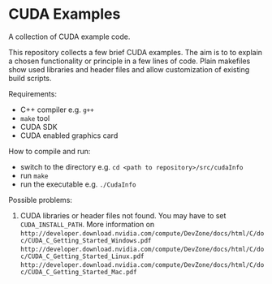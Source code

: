 CUDA Examples
=============

A collection of CUDA example code.

This repository collects a few brief CUDA examples. The aim is to to explain a chosen functionality or principle in a few lines of code. 
Plain makefiles show used libraries and header files and allow customization of existing build scripts.

Requirements:

* C++ compiler e.g. `g++`
* `make` tool
* CUDA SDK
* CUDA enabled graphics card

How to compile and run:
* switch to the directory e.g. `cd <path to repository>/src/cudaInfo`
* run `make`
* run the executable e.g. `./CudaInfo`

Possible problems:

1. CUDA libraries or header files not found. You may have to set `CUDA_INSTALL_PATH`. More information on
`http://developer.download.nvidia.com/compute/DevZone/docs/html/C/doc/CUDA_C_Getting_Started_Windows.pdf`
`http://developer.download.nvidia.com/compute/DevZone/docs/html/C/doc/CUDA_C_Getting_Started_Linux.pdf`
`http://developer.download.nvidia.com/compute/DevZone/docs/html/C/doc/CUDA_C_Getting_Started_Mac.pdf`

